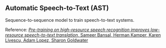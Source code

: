 ## Automatic Speech-to-Text (AST)

Sequence-to-sequence model to train speech-to-text systems.

Reference:
[*Pre-training on high-resource speech recognition improves low-resource speech-to-text translation*, Sameer Bansal, Herman Kamper, Karen Livescu, Adam Lopez, Sharon Goldwater](https://arxiv.org/abs/1809.01431)
